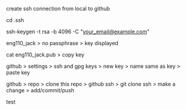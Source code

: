 create ssh connection from local to github

cd .ssh

ssh-keygen -t rsa -b 4096 -C "your_email@example.com"

eng110_jack > no passphrase > key displayed

cat eng110_jack.pub > copy key

github > settings > ssh and gpg keys > new key > name same as key > paste key

github > repo > clone this repo > github ssh > git clone ssh > make a change > add/commit/push

test
